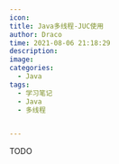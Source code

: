 ```yaml
---
icon: 
title: Java多线程-JUC使用
author: Draco
time: 2021-08-06 21:18:29
description: 
image: 
categories: 
  - Java
tags: 
  - 学习笔记
  - Java
  - 多线程


---
```




TODO
